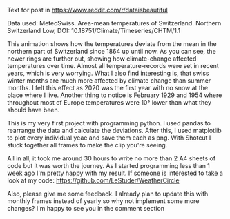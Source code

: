 Text for post in https://www.reddit.com/r/dataisbeautiful

Data used:
MeteoSwiss. Area-mean temperatures of Switzerland. 
  Northern Switzerland Low, DOI: 10.18751/Climate/Timeseries/CHTM/1.1

This animation shows how the temperatures deviate from the mean in the northern part of Switzerland since 1864 up until now.
As you can see, the newer rings are further out, showing how climate-change affected temperatures over time.
Almost all temperature-records were set in recent years, which is very worrying.
What I also find interesting is, that swiss winter months are much more affected by climate change than summer months. 
I felt this effect as 2020 was the first year with no snow at the place where I live.
Another thing to notice is February 1929 and 1954 where throughout most of Europe temperatures were 10° lower than what they should have been.

This is my very first project with programming python.
I used pandas to rearrange the data and calculate the deviations.
After this, I used matplotlib to plot every individual yeae and save them each as png.
With Shotcut I stuck together all frames to make the clip you're seeing.

All in all, it took me around 30 hours to write no more than 2 A4 sheets of code but it was worth the journey.
As I started programming less than 1 week ago I'm pretty happy with my result.
If someone is interested to take a look at my code: https://github.com/LeStuder/WeatherCircle

Also, please give me some feedback. I already plan to update this with monthly frames instead of yearly so why not implement some more changes?
I'm happy to see you in the comment section
